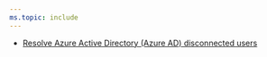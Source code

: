 ```yaml
---
ms.topic: include
---
```


* [Resolve Azure Active Directory (Azure AD) disconnected users](#resolve-azure-active-directory-azure-ad-disconnected-users)
